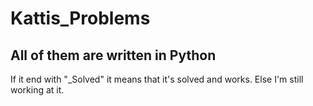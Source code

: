 # Kattis_Problems
## All of them are written in Python

If it end with "_Solved" it means that it's solved and works.
Else I'm still working at it.
